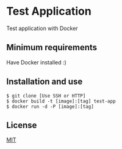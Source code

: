 # Test Application

Test application with Docker

## Minimum requirements

Have Docker installed :)

## Installation and use

```
$ git clone [Use SSH or HTTP]
$ docker build -t [image]:[tag] test-app
$ docker run -d -P [image]:[tag]
```

## License
[MIT](https://opensource.org/licenses/MIT)
